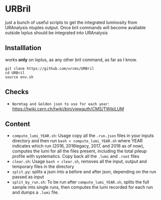 # URBril

just a bunch of useful scripts to get the integrated luminosity from URAnalysis ntuples output. Once bril commands will become avaliable outside lxplus should be integrated into URAnalysis

## Installlation

works **only** on lxplus, as any other bril command, as far as I know.

```
git clone https://github.com/urcms/URBril
cd URBril
source env.sh
```

## Checks

 * ```Normtag and Golden json to use for each year```: https://twiki.cern.ch/twiki/bin/viewauth/CMS/TWikiLUM
## Content

 * ```compute_lumi_YEAR.sh```: Usage copy all the ```.run.json``` files in your inputs directory and then run ```bash < compute_lumi_YEAR.sh``` where YEAR indicates which run (2016, 2016legacy, 2017, and 2018 as of now), computes the lumi for all the files present, including the total pileup profile with systematics. Copy back all the ```.lumi``` and ```.root``` files
 * ```clear.sh```: Usage ```bash < clear.sh```, removes all the input, output and temporary files in the directory
 * ```split.py```: splits a json into a before and after json, depending on the run passed as input
 * ```split_by_run.sh```: To be run after ```compute_lumi_YEAR.sh```, splits the full sample into single runs, then computes the lumi recorded for each run and dumps a ```.lumi``` file. 


